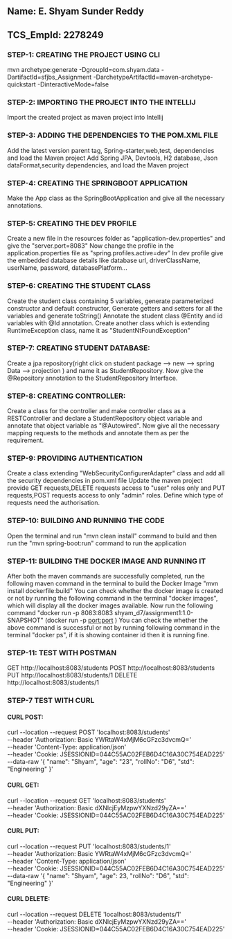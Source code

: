 ## Name: E. Shyam Sunder Reddy
## TCS_EmpId: 2278249

### STEP-1: CREATING THE PROJECT USING CLI
mvn archetype:generate -DgroupId=com.shyam.data -DartifactId=sfjbs_Assignment -DarchetypeArtifactId=maven-archetype-quickstart -DinteractiveMode=false

### STEP-2: IMPORTING THE PROJECT INTO THE INTELLIJ
Import the created project as maven project into Intellij

### STEP-3: ADDING THE DEPENDENCIES TO THE POM.XML FILE
Add the latest version parent tag, Spring-starter,web,test, dependencies and load the Maven project
Add Spring JPA, Devtools, H2 database, Json dataFormat,security dependencies, and load the Maven project 

### STEP-4: CREATING THE SPRINGBOOT APPLICATION
Make the App class as the SpringBootApplication and  give all the necessary annotations.

### STEP-5: CREATING THE DEV PROFILE
Create a new file in the resources folder as "application-dev.properties" and give the "server.port=8083"
Now change the profile in the application.properties file as "spring.profiles.active=dev"
In dev profile give the embedded database details like database url, driverClassName, userName, password, databasePlatform...

### STEP-6: CREATING THE STUDENT CLASS
Create the student class containing 5 variables, generate parameterized constructor and default constructor,
Generate getters and setters for all the variables and generate toString()
Annotate the student class @Entity and id variables with @Id annotation.
Create another class which is extending RuntimeException class, name it as "StudentNtFoundException"

### STEP-7: CREATING STUDENT DATABASE:
Create a jpa repository(right click on student package --> new --> spring Data --> projection ) and name it as StudentRepository.
Now give the @Repository annotation to the StudentRepository Interface.

### STEP-8: CREATING CONTROLLER:
Create a class for the controller and make controller class as a RESTController and declare a StudentRepository object variable and
annotate that object variable as "@Autowired".
Now give all the necessary mapping requests to the methods and annotate them as per the requirement.

### STEP-9: PROVIDING AUTHENTICATION
Create a class extending "WebSecurityConfigurerAdapter" class and add all the security dependencies in pom.xml file
Update the maven project
provide GET requests,DELETE requests  access to "user" roles only and PUT requests,POST requests access to only "admin" roles.
Define which type of requests need the authorisation.

### STEP-10: BUILDING AND RUNNING THE CODE
Open the terminal and run "mvn clean install" command to build and then run the "mvn spring-boot:run" command to run the application

### STEP-11: BUILDING THE DOCKER IMAGE AND RUNNING IT
After both the maven commands are successfully completed, run the following maven command in the terminal to build the Docker Image "mvn install dockerfile:build"
You can check whether the docker image is created or not by running the following command in the terminal "docker images", which will display all the docker images available.
Now run the following command "docker run -p 8083:8083 shyam_d7/assignment1:1.0-SNAPSHOT" (docker run -p <port:port> <repository-name>)
You can check the whether the above command is successful or not by running following command in the terminal "docker ps", if it is showing container id then it is running fine.

### STEP-11: TEST WITH POSTMAN
GET http://localhost:8083/students
POST http://localhost:8083/students
PUT http://localhost:8083/students/1
DELETE http://localhost:8083/students/1

### STEP-7 TEST WITH CURL

#### CURL POST:
curl --location --request POST 'localhost:8083/students' \
--header 'Authorization: Basic YWRtaW4xMjM6cGFzc3dvcmQ=' \
--header 'Content-Type: application/json' \
--header 'Cookie: JSESSIONID=044C55AC02FEB6D4C16A30C754EAD225' \
--data-raw '{
"name": "Shyam",
"age": "23",
"rollNo": "D6",
"std": "Engineering"
}'

#### CURL GET:

curl --location --request GET 'localhost:8083/students' \
--header 'Authorization: Basic dXNlcjEyMzpwYXNzd29yZA==' \
--header 'Cookie: JSESSIONID=044C55AC02FEB6D4C16A30C754EAD225'

#### CURL PUT:
curl --location --request PUT 'localhost:8083/students/1' \
--header 'Authorization: Basic YWRtaW4xMjM6cGFzc3dvcmQ=' \
--header 'Content-Type: application/json' \
--header 'Cookie: JSESSIONID=044C55AC02FEB6D4C16A30C754EAD225' \
--data-raw '{
"name": "Shyam",
"age": 23,
"rollNo": "D6",
"std": "Engineering"
}'
#### CURL DELETE:
curl --location --request DELETE 'localhost:8083/students/1' \
--header 'Authorization: Basic dXNlcjEyMzpwYXNzd29yZA==' \
--header 'Cookie: JSESSIONID=044C55AC02FEB6D4C16A30C754EAD225'
